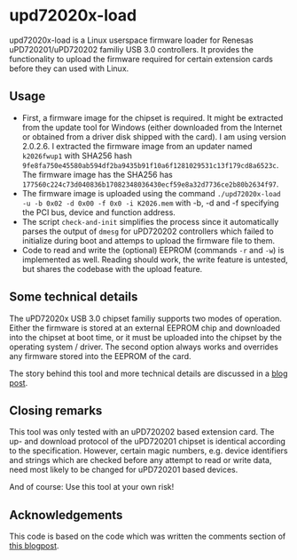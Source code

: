 # upd72020x-load

upd72020x-load is a Linux userspace firmware loader for Renesas uPD720201/uPD720202 familiy USB 3.0 controllers. 
It provides the functionality to upload the firmware required for certain extension cards before they can used with Linux.

## Usage

 * First, a firmware image for the chipset is required.
   It might be extracted from the update tool for Windows (either downloaded from the Internet or obtained from a driver disk shipped with the card).
   I am using version 2.0.2.6. I extracted the firmware image from an updater named `k2026fwup1` with SHA256 hash `9fe8fa750e45580ab594df2ba9435b91f10a6f1281029531c13f179cd8a6523c`. The firmware image has the SHA256 has `177560c224c73d040836b17082348036430ecf59e8a32d7736ce2b80b2634f97`.
 * The firmware image is uploaded using the command `./upd72020x-load -u -b 0x02 -d 0x00 -f 0x0 -i K2026.mem` with -b, -d and -f specifying the PCI bus, device and function address.
 * The script `check-and-init` simplifies the process since it automatically parses the output of `dmesg` for uPD720202 controllers which failed to initialize during boot and attemps to upload the firmware file to them.
 * Code to read and write the (optional) EEPROM (commands `-r` and `-w`) is implemented as well.
   Reading should work, the write feature is untested, but shares the codebase with the upload feature.

## Some technical details

The uPD72020x USB 3.0 chipset familiy supports two modes of operation.
Either the firmware is stored at an external EEPROM chip and downloaded into the chipset at boot time, or it must be uploaded into the chipset by the operating system / driver.
The second option always works and overrides any firmware stored into the EEPROM of the card.

The story behind this tool and more technical details are discussed in a [blog post](https://mjott.de/blog/881-renesas-usb-3-0-controllers-vs-linux/).

## Closing remarks

This tool was only tested with an uPD720202 based extension card. 
The up- and download protocol of the uPD720201 chipset is identical according to the specification.
However, certain magic numbers, e.g. device identifiers and strings which are checked before any attempt to read or write data, need most likely to be changed for uPD720201 based devices.

And of course: Use this tool at your own risk!

## Acknowledgements

This code is based on the code which was written the comments section of [this blogpost](http://billauer.co.il/blog/2015/11/renesas-rom-setpci/).


